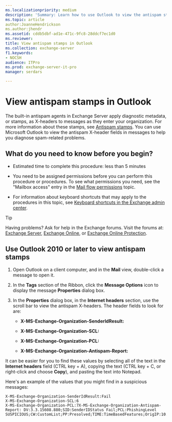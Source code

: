 ```yaml
---
ms.localizationpriority: medium
description: 'Summary: Learn how to use Outlook to view the antispam stamps that Exchange Server 2016 and Exchange Server 2019 applied to an email message.'
ms.topic: article
author:JoanneHendrickson
ms.author:jhendr
ms.assetid: cddb5dbf-ad1e-471c-9fc8-28ddcf7ec1d0
ms.reviewer: 
title: View antispam stamps in Outlook
ms.collection: exchange-server
f1.keywords:
- NOCSH
audience: ITPro
ms.prod: exchange-server-it-pro
manager: serdars

---
```


# View antispam stamps in Outlook

The built-in antispam agents in Exchange Server apply diagnostic metadata, or stamps, as X-headers to messages as they enter your organization. For more information about these stamps, see [Antispam stamps](antispam-stamps.md). You can use Microsoft Outlook to view the antispam X-header fields in messages to help you diagnose spam-related problems.

## What do you need to know before you begin?

- Estimated time to complete this procedure: less than 5 minutes

- You need to be assigned permissions before you can perform this procedure or procedures. To see what permissions you need, see the "Mailbox access" entry in the [Mail flow permissions](../../permissions/feature-permissions/mail-flow-permissions.md) topic.

- For information about keyboard shortcuts that may apply to the procedures in this topic, see [Keyboard shortcuts in the Exchange admin center](../../about-documentation/exchange-admin-center-keyboard-shortcuts.md).

> [!TIP]
> Having problems? Ask for help in the Exchange forums. Visit the forums at: [Exchange Server](https://social.technet.microsoft.com/forums/office/home?category=exchangeserver), [Exchange Online](https://social.technet.microsoft.com/forums/msonline/home?forum=onlineservicesexchange), or [Exchange Online Protection](https://social.technet.microsoft.com/forums/forefront/home?forum=FOPE).

## Use Outlook 2010 or later to view antispam stamps

1. Open Outlook on a client computer, and in the **Mail** view, double-click a message to open it.

2. In the **Tags** section of the Ribbon, click the **Message Options** icon to display the message **Properties** dialog box.

3. In the **Properties** dialog box, in the **Internet headers** section, use the scroll bar to view the antispam X-headers. The header fields to look for are:

   - **X-MS-Exchange-Organization-SenderIdResult:**

   - **X-MS-Exchange-Organization-SCL:**

   - **X-MS-Exchange-Organization-PCL:**

   - **X-MS-Exchange-Organization-Antispam-Report:**

It can be easier for you to find these values by selecting all of the text in the **Internet headers** field (CTRL key + A), copying the text (CTRL key + C, or right-click and choose **Copy**), and pasting the text into Notepad.

Here's an example of the values that you might find in a suspicious messages:

```
X-MS-Exchange-Organization-SenderIdResult:Fail
X-MS-Exchange-Organization-SCL:6
X-MS-Exchange-Organization-PCL:7X-MS-Exchange-Organization-Antispam-Report: DV:3.3.15608.880;SID:SenderIDStatus Fail;PCL:PhishingLevel SUSPICIOUS;CW:CustomList;PP:Presolved;TIME:TimeBasedFeatures;OrigIP:10.1.1.1
```

